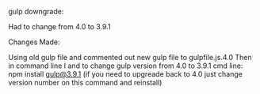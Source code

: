 gulp downgrade:

Had to change from 4.0 to 3.9.1

Changes Made: 

Using old gulp file and commented out new gulp file to gulpfile.js.4.0
Then in command line I and to change gulp version from 4.0 to 3.9.1
cmd line: npm install gulp@3.9.1 (if you need to upgreade back to 4.0 just change version number on this command and reinstall)